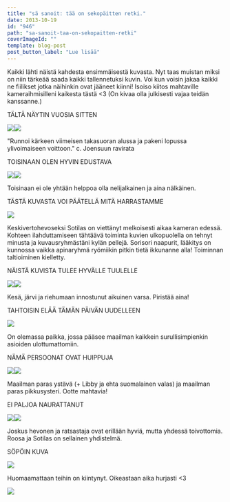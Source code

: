 ```yaml
---
title: "sä sanoit: tää on sekopäitten retki."
date: 2013-10-19
id: "946"
path: "sa-sanoit-taa-on-sekopaitten-retki"
coverImageId: ""
template: blog-post
post_button_label: "Lue lisää"
---
```


Kaikki lähti näistä kahdesta ensimmäisestä kuvasta. Nyt taas muistan miksi on niin tärkeää saada kaikki tallennetuksi kuvin. Voi kun voisin jakaa kaikki ne fiilikset jotka näihinkin ovat jääneet kiinni! Isoiso kiitos mahtaville kameraihmisilleni kaikesta tästä <3 (On kivaa olla julkisesti vajaa teidän kanssanne.)

TÄLTÄ NÄYTIN VUOSIA SITTEN

[![](/images/vanha1.jpg)](http://1.bp.blogspot.com/-Wa92K6FagOw/UmLlJRpLxlI/AAAAAAAAHFQ/b797qfVUApg/s1600/vanha1.jpg)[![](/images/vanha2.jpg)](http://4.bp.blogspot.com/-JR_22Bc_Om4/UmLlJiKvlXI/AAAAAAAAHFM/QAdmcG2mBPc/s1600/vanha2.jpg)

"Runnoi kärkeen viimeisen takasuoran alussa ja pakeni lopussa ylivoimaiseen voittoon." c. Joensuun ravirata

TOISINAAN OLEN HYVIN EDUSTAVA

[![](/images/_.jpg)](http://2.bp.blogspot.com/-PnvF1u_vViQ/UmLngHDL-ZI/AAAAAAAAHFk/tIpGQV-Oses/s1600/_.jpg)[![](</images/S3+(12).jpg>)](<http://1.bp.blogspot.com/-0S6XQiMiUfI/UmLngEJPscI/AAAAAAAAHFg/uzPMvHAhH3g/s1600/S3+(12).jpg>)

Toisinaan ei ole yhtään helppoa olla nelijalkainen ja aina nälkäinen.

TÄSTÄ KUVASTA VOI PÄÄTELLÄ MITÄ HARRASTAMME

[![](/images/2013.3.10_6.JPG)](http://1.bp.blogspot.com/-4lJKemRUesE/UmLqZB1pOSI/AAAAAAAAHF0/reSWVC-y5BA/s1600/2013.3.10_6.JPG)

Keskivertohevoseksi Sotilas on viettänyt melkoisesti aikaa kameran edessä. Kohteen ilahduttamiseen tähtäävä toiminta kuvien ulkopuolella on tehnyt minusta ja kuvausryhmästäni kylän pellejä. Sorisori naapurit, lääkitys on kunnossa vaikka apinaryhmä ryömiikin pitkin tietä ikkunanne alla! Toiminnan taltioiminen kielletty.

NÄISTÄ KUVISTA TULEE HYVÄLLE TUULELLE

[![](/images/uinti3.JPG)](http://2.bp.blogspot.com/-iWzFJh9v0Fg/UmLsFPMj5ZI/AAAAAAAAHGI/70RSe_b7Zm4/s1600/uinti3.JPG)[![](</images/S2+(18).jpg>)](<http://3.bp.blogspot.com/-Ncoh_ZtWv4A/UmLsFg4_DzI/AAAAAAAAHGM/p2jADHMM9t8/s1600/S2+(18).jpg>)

Kesä, järvi ja riehumaan innostunut aikuinen varsa. Piristää aina!

TAHTOISIN ELÄÄ TÄMÄN PÄIVÄN UUDELLEEN

[![](/images/IMG_0202.JPG)](http://1.bp.blogspot.com/-SK1oc1GBbUo/UmLt-7LUhzI/AAAAAAAAHG0/1UgTeUtoFfc/s1600/IMG_0202.JPG)

On olemassa paikka, jossa pääsee maailman kaikkein surullisimpienkin asioiden ulottumattomiin.

NÄMÄ PERSOONAT OVAT HUIPPUJA

[![](/images/IMG_0308.JPG)](http://3.bp.blogspot.com/-lsG47WIOk44/UmLsOZdB9DI/AAAAAAAAHGY/Eg2X03sW2W0/s1600/IMG_0308.JPG)[![](/images/16.5.0012.JPG)](http://2.bp.blogspot.com/-jiMUz0DfX1w/UmLsOb-MpXI/AAAAAAAAHGc/nYpzSCLyPQ8/s1600/16.5.0012.JPG)

Maailman paras ystävä (+ Libby ja ehta suomalainen valas) ja maailman paras pikkusysteri. Ootte mahtavia!

EI PALJOA NAURATTANUT

[![](/images/IMG_0257x.JPG)](http://2.bp.blogspot.com/-0TVf2wv_4ao/UmLulfBBGqI/AAAAAAAAHG8/05uqIhQnLtw/s1600/IMG_0257x.JPG)[![](/images/IMG_8916.jpg)](http://4.bp.blogspot.com/-XD3rA0sWPx8/UmLulpDcyHI/AAAAAAAAHHA/6Io3QHU_IG0/s1600/IMG_8916.jpg)

Joskus hevonen ja ratsastaja ovat erillään hyviä, mutta yhdessä toivottomia. Roosa ja Sotilas on sellainen yhdistelmä.

SÖPÖIN KUVA

[![](/images/2013.3.10_9.JPG)](http://3.bp.blogspot.com/-k1WIY_tyeaU/UmLvDCo_7uI/AAAAAAAAHHM/VP1RUMwNr3U/s1600/2013.3.10_9.JPG)

Huomaamattaan teihin on kiintynyt. Oikeastaan aika hurjasti <3

[![](/images/ak.jpg)](http://3.bp.blogspot.com/-9cxKDNFktBg/UmL5v9XIsKI/AAAAAAAAHHc/HmXnwGjT7dw/s1600/ak.jpg)
